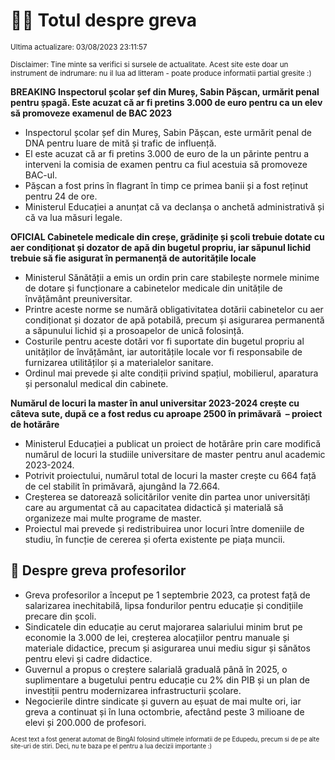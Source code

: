 # 👩‍🏫 Totul despre greva
<sub>Ultima actualizare: 03/08/2023 23:11:57</sub>

<sub>Disclaimer: Tine minte sa verifici si sursele de actualitate. Acest site este doar un instrument de indrumare: nu il lua ad litteram - poate produce informatii partial gresite :)</sub>

**BREAKING Inspectorul școlar șef din Mureș, Sabin Pășcan, urmărit penal pentru șpagă. Este acuzat că ar fi pretins 3.000 de euro pentru ca un elev să promoveze examenul de BAC 2023**
- Inspectorul școlar șef din Mureș, Sabin Pășcan, este urmărit penal de DNA pentru luare de mită și trafic de influență.
- El este acuzat că ar fi pretins 3.000 de euro de la un părinte pentru a interveni la comisia de examen pentru ca fiul acestuia să promoveze BAC-ul.
- Pășcan a fost prins în flagrant în timp ce primea banii și a fost reținut pentru 24 de ore.
- Ministerul Educației a anunțat că va declanșa o anchetă administrativă și că va lua măsuri legale.

**OFICIAL Cabinetele medicale din creșe, grădinițe și școli trebuie dotate cu aer condiționat și dozator de apă din bugetul propriu, iar săpunul lichid trebuie să fie asigurat în permanență de autoritățile locale**
- Ministerul Sănătății a emis un ordin prin care stabilește normele minime de dotare și funcționare a cabinetelor medicale din unitățile de învățământ preuniversitar.
- Printre aceste norme se numără obligativitatea dotării cabinetelor cu aer condiționat și dozator de apă potabilă, precum și asigurarea permanentă a săpunului lichid și a prosoapelor de unică folosință.
- Costurile pentru aceste dotări vor fi suportate din bugetul propriu al unităților de învățământ, iar autoritățile locale vor fi responsabile de furnizarea utilităților și a materialelor sanitare.
- Ordinul mai prevede și alte condiții privind spațiul, mobilierul, aparatura și personalul medical din cabinete.

**Numărul de locuri la master în anul universitar 2023-2024 crește cu câteva sute, după ce a fost redus cu aproape 2500 în primăvară  – proiect de hotărâre**
- Ministerul Educației a publicat un proiect de hotărâre prin care modifică numărul de locuri la studiile universitare de master pentru anul academic 2023-2024.
- Potrivit proiectului, numărul total de locuri la master crește cu 664 față de cel stabilit în primăvară, ajungând la 72.664.
- Creșterea se datorează solicitărilor venite din partea unor universități care au argumentat că au capacitatea didactică și materială să organizeze mai multe programe de master.
- Proiectul mai prevede și redistribuirea unor locuri între domeniile de studiu, în funcție de cererea și oferta existente pe piața muncii.

## 🏫 Despre greva profesorilor
- Greva profesorilor a început pe 1 septembrie 2023, ca protest față de salarizarea inechitabilă, lipsa fondurilor pentru educație și condițiile precare din școli.
- Sindicatele din educație au cerut majorarea salariului minim brut pe economie la 3.000 de lei, creșterea alocațiilor pentru manuale și materiale didactice, precum și asigurarea unui mediu sigur și sănătos pentru elevi și cadre didactice.
- Guvernul a propus o creștere salarială graduală până în 2025, o suplimentare a bugetului pentru educație cu 2% din PIB și un plan de investiții pentru modernizarea infrastructurii școlare.
- Negocierile dintre sindicate și guvern au eșuat de mai multe ori, iar greva a continuat și în luna octombrie, afectând peste 3 milioane de elevi și 200.000 de profesori.


<sub><sub>Acest text a fost generat automat de BingAI folosind ultimele informatii de pe Edupedu, precum si de pe alte site-uri de stiri. Deci, nu te baza pe el pentru a lua decizii importante :)</sub></sub>